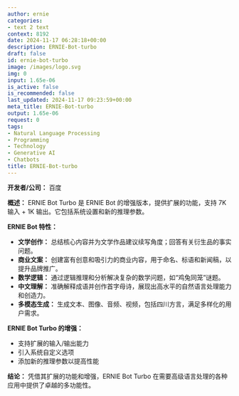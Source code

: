 ```yaml
---
author: ernie
categories:
- text 2 text
context: 8192
date: 2024-11-17 06:28:18+00:00
description: ERNIE-Bot-turbo
draft: false
id: ernie-bot-turbo
image: /images/logo.svg
img: 0
input: 1.65e-06
is_active: false
is_recommended: false
last_updated: 2024-11-17 09:23:59+00:00
meta_title: ERNIE-Bot-turbo
output: 1.65e-06
request: 0
tags:
- Natural Language Processing
- Programming
- Technology
- Generative AI
- Chatbots
title: ERNIE-Bot-turbo
---
```







**开发者/公司：** 百度

**概述：** ERNIE Bot Turbo 是 ERNIE Bot 的增强版本，提供扩展的功能，支持 7K 输入 + 1K 输出。它包括系统设置和新的推理参数。

**ERNIE Bot 特性：**
- **文学创作：** 总结核心内容并为文学作品建议续写角度；回答有关衍生品的事实问题。
- **商业文案：** 创建富有创意和吸引力的商业内容，用于命名、标语和新闻稿，以提升品牌推广。
- **数学逻辑：** 通过逻辑推理和分析解决复杂的数学问题，如“鸡兔同笼”谜题。
- **中文理解：** 准确解释成语并创作首字母诗，展现出高水平的自然语言处理能力和创造力。
- **多模态生成：** 生成文本、图像、音频、视频，包括四川方言，满足多样化的用户需求。

**ERNIE Bot Turbo 的增强：**
- 支持扩展的输入/输出能力
- 引入系统自定义选项
- 添加新的推理参数以提高性能

**结论：** 凭借其扩展的功能和增强，ERNIE Bot Turbo 在需要高级语言处理的各种应用中提供了卓越的多功能性。

